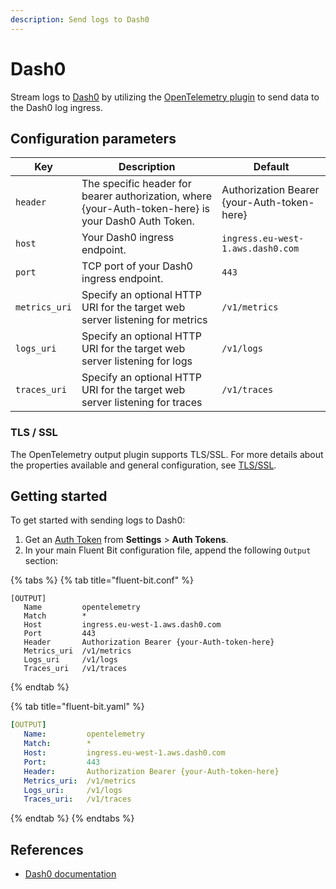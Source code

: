 ```yaml
---
description: Send logs to Dash0
---
```


# Dash0

Stream logs to [Dash0](https://www.dash0.com) by utilizing the [OpenTelemetry plugin](opentelemetry.md) to send data to the Dash0 log ingress.

## Configuration parameters

| Key                        | Description | Default |
| -------------------------- | ----------- | ------- |
| `header`                   | The specific header for bearer authorization, where {your-Auth-token-here} is your Dash0 Auth Token. | Authorization Bearer {your-Auth-token-here} |
| `host`                     | Your Dash0 ingress endpoint. | `ingress.eu-west-1.aws.dash0.com` |
| `port`                     | TCP port of your Dash0 ingress endpoint. | `443` |
| `metrics_uri`              | Specify an optional HTTP URI for the target web server listening for metrics | `/v1/metrics` |
| `logs_uri`                 | Specify an optional HTTP URI for the target web server listening for logs | `/v1/logs` |
| `traces_uri`               | Specify an optional HTTP URI for the target web server listening for traces | `/v1/traces`  |

### TLS / SSL

The OpenTelemetry output plugin supports TLS/SSL.
For more details about the properties available and general configuration, see [TLS/SSL](../../administration/transport-security.md).

## Getting started

To get started with sending logs to Dash0:

1. Get an [Auth Token](https://www.dash0.com/documentation/dash0/key-concepts/auth-tokens) from **Settings** > **Auth Tokens**.
1. In your main Fluent Bit configuration file, append the following `Output` section:

{% tabs %}
{% tab title="fluent-bit.conf" %}
```text
[OUTPUT]
   Name         opentelemetry
   Match        *
   Host         ingress.eu-west-1.aws.dash0.com
   Port         443
   Header       Authorization Bearer {your-Auth-token-here}
   Metrics_uri  /v1/metrics
   Logs_uri     /v1/logs
   Traces_uri   /v1/traces
```
{% endtab %}

{% tab title="fluent-bit.yaml" %}
```yaml
[OUTPUT]
   Name:         opentelemetry
   Match:        *
   Host:         ingress.eu-west-1.aws.dash0.com
   Port:         443
   Header:       Authorization Bearer {your-Auth-token-here}
   Metrics_uri:  /v1/metrics
   Logs_uri:     /v1/logs
   Traces_uri:   /v1/traces
```
{% endtab %}
{% endtabs %}

## References

- [Dash0 documentation](https://www.dash0.com/documentation/dash0)